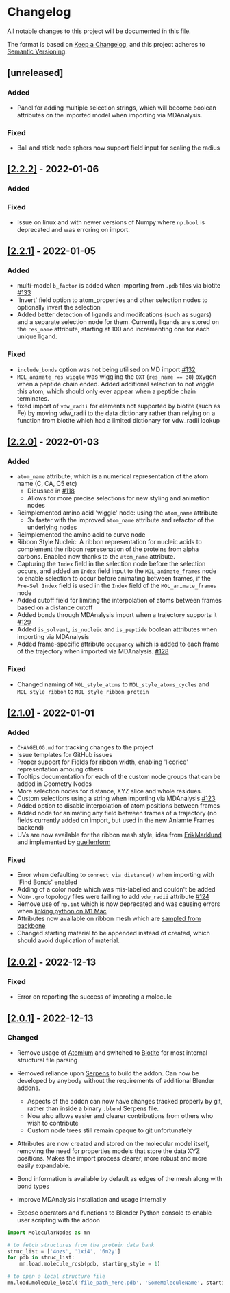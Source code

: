 # Changelog

All notable changes to this project will be documented in this file.

The format is based on [Keep a Changelog](https://keepachangelog.com/en/1.0.0/),
and this project adheres to [Semantic Versioning](https://semver.org/spec/v2.0.0.html).

## [unreleased]

### Added
- Panel for adding multiple selection strings, which will become boolean attributes on the imported model when importing via MDAnalysis.

### Fixed
- Ball and stick node sphers now support field input for scaling the radius

## [[2.2.2]](https://github.com/BradyAJohnston/MolecularNodes/releases/tag/v2.2.2) - 2022-01-06

### Added

### Fixed
- Issue on linux and with newer versions of Numpy where `np.bool` is deprecated and was erroring on import.

## [[2.2.1]](https://github.com/BradyAJohnston/MolecularNodes/releases/tag/v2.2.1) - 2022-01-05

### Added
- multi-model `b_factor` is added when importing from `.pdb` files via biotite [#133](https://github.com/BradyAJohnston/MolecularNodes/pull/133)
- 'Invert' field option to atom_properties and other selection nodes to optionally invert the selection
- Added better detection of ligands and modifcations (such as sugars) and a separate selection node for them. Currently ligands are stored on the `res_name` attribute, starting at 100 and incrementing one for each unique ligand.

### Fixed
- `include_bonds` option was not being utilised on MD import [#132](https://github.com/BradyAJohnston/MolecularNodes/pull/132)
- `MOL_animate_res_wiggle` was wiggling the `OXT` (`res_name == 38`) oxygen when a peptide chain ended. Added additional selection to not wiggle this atom, which should only ever appear when a peptide chain terminates.
- fixed import of `vdw_radii` for elements not supported by biotite (such as Fe) by moving vdw_radii to the data dictionary rather than relying on a function from biotite which had a limited dictionary for vdw_radii lookup


## [[2.2.0]](https://github.com/BradyAJohnston/MolecularNodes/releases/tag/v2.2.0) - 2022-01-03

### Added
- `atom_name` attribute, which is a numerical representation of the atom name (C, CA, C5 etc)
  - Dicussed in [#118](https://github.com/BradyAJohnston/MolecularNodes/issues/118)
  - Allows for more precise selections for new styling and animation nodes
- Reimplemented amino acid 'wiggle' node: using the `atom_name` attribute
  - 3x faster with the improved `atom_name` attribute and refactor of the underlying nodes
- Reimplemented the amino acid to curve node
- Ribbon Style Nucleic: A ribbon representation for nucleic acids to complement the ribbon represenation of the proteins from alpha carbons. Enabled now thanks to the `atom_name` attribute.
- Capturing the `Index` field in the selection node before the selection occurs, and added an `Index` field input to the `MOL_animate_frames` node to enable selection to occur before animating between frames, if the `Pre-Sel Index` field is used in the `Index` field of the `MOL_animate_frames` node
- Added cutoff field for limiting the interpolation of atoms between frames based on a distance cutoff
- Added bonds through MDAnalysis import when a trajectory supports it [#129](https://github.com/BradyAJohnston/MolecularNodes/issues/129)
- Added `is_solvent`, `is_nucleic` and `is_peptide` boolean attributes when importing via MDAnalysis
- Added frame-specific attribute `occupancy` which is added to each frame of the trajectory when imported via MDAnalysis. [#128](https://github.com/BradyAJohnston/MolecularNodes/issues/128)

### Fixed
- Changed naming of `MOL_style_atoms` to `MOL_style_atoms_cycles` and `MOL_style_ribbon` to `MOL_style_ribbon_protein`

## [[2.1.0]](https://github.com/BradyAJohnston/MolecularNodes/releases/tag/v2.1.0) - 2022-01-01

### Added 

- `CHANGELOG.md` for tracking changes to the project
- Issue templates for GitHub issues
- Proper support for Fields for ribbon width, enabling 'licorice' representation amoung others
- Tooltips documentation for each of the custom node groups that can be added in Geometry Nodes
- More selection nodes for distance, XYZ slice and whole residues.
- Custom selections using a string when importing via MDAnalysis [#123](https://github.com/BradyAJohnston/MolecularNodes/pull/123)
- Added option to disable interpolation of atom positions between frames
- Added node for animating any field between frames of a trajectory (no fields currently added on import, but used in the new Aniamte Frames backend)
- UVs are now available for the ribbon mesh style, idea from [ErikMarklund](https://github.com/BradyAJohnston/MolecularNodes/issues/77#issuecomment-1273598042) and implemented by [quellenform](https://github.com/quellenform/blender-CurveToMeshUV)

### Fixed

- Error when defaulting to `connect_via_distance()` when importing with 'Find Bonds' enabled
- Adding of a color node which was mis-labelled and couldn't be added
- Non-`.gro` topology files were failling to add `vdw_radii` attribute [#124](https://github.com/BradyAJohnston/MolecularNodes/issues/124)
- Remove use of `np.int` which is now deprecated and was causing errors when [linking python on M1 Mac](https://github.com/BradyAJohnston/MolecularNodes/issues/108#issuecomment-1365540371)
- Attributes now available on ribbon mesh which are [sampled from backbone](https://github.com/BradyAJohnston/MolecularNodes/issues/77)
- Changed starting material to be appended instead of created, which should avoid duplication of material.

## [[2.0.2]](https://github.com/BradyAJohnston/MolecularNodes/releases/tag/v2.0.2) - 2022-12-13

### Fixed

- Error on reporting the success of improting a molecule

## [[2.0.1]](https://github.com/BradyAJohnston/MolecularNodes/releases/tag/v2.0.1) - 2022-12-13

### Changed
- Remove usage of [Atomium](https://github.com/samirelanduk/atomium) and switched to [Biotite](https://github.com/biotite-dev/biotite) for most internal structural file parsing
- Removed reliance upon [Serpens](https://blendermarket.com/products/serpens) to build the addon. Can now be developed by anybody without the requirements of additional Blender addons.
  - Aspects of the addon can now have changes tracked properly by git, rather than inside a binary `.blend` Serpens file.
  - Now also allows easier and clearer contributions from others who wish to contribute
  - Custom node trees still remain opaque to git unfortunately

- Attributes are now created and stored on the molecular model itself, removing the need for properties models that store the data XYZ positions. Makes the import process clearer, more robust and more easily expandable.
- Bond information is available by default as edges of the mesh along with bond types

- Improve MDAnalysis installation and usage internally
- Expose operators and functions to Blender Python console to enable user scripting with the addon

```python
import MolecularNodes as mn

# to fetch structures from the protein data bank
struc_list = ['4ozs', '1xi4', '6n2y']
for pdb in struc_list:
    mn.load.molecule_rcsb(pdb, starting_style = 1)

# to open a local structure file
mn.load.molecule_local('file_path_here.pdb', 'SomeMoleculeName', starting_style = 2)
```
